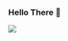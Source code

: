 ### Hello There 👋


![](https://cdn.discordapp.com/attachments/826737815529455649/1096738529435988039/star-wars-obi-wan-kenobi.gif)
